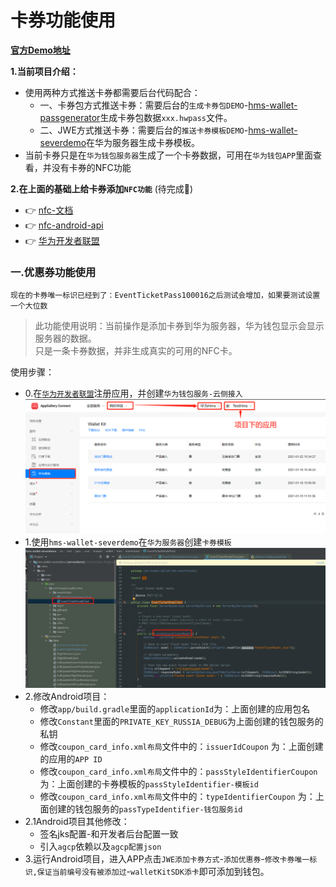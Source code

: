 # 卡券功能使用
[**官方Demo地址**](https://github.com/HMS-Core/hms-wallet-clientdemo-android)

**1.当前项目介绍：**
* 使用两种方式推送卡券都需要后台代码配合：
  * 一、卡券包方式推送卡券：需要后台的`生成卡券包DEMO`-[hms-wallet-passgenerator][hms-wallet-passgenerator]生成卡券包数据`xxx.hwpass`文件。
  * 二、JWE方式推送卡券：需要后台的`推送卡券模板DEMO`-[hms-wallet-severdemo][hms-wallet-severdemo]在华为服务器生成卡券模板。
* 当前卡券只是在`华为钱包服务器`生成了一个卡券数据，可用在`华为钱包APP`里面查看，并没有卡券的NFC功能

**2.在上面的基础上给卡券添加`NFC功能`**
(待完成🥚)
* 👉 [nfc-文档][nfc-文档]
* 👉 [nfc-android-api][WalletPassApi-nfc]
* 👉 [华为开发者联盟][华为开发者联盟]

### 一.优惠券功能使用

`现在的卡券唯一标识已经到了：EventTicketPass100016之后测试会增加，如果要测试设置一个大位数`

> 此功能使用说明：当前操作是添加卡券到华为服务器，华为钱包显示会显示服务器的数据。  
> 只是一条卡券数据，并非生成真实的可用的NFC卡。

使用步骤：
* 0.在[`华为开发者联盟`][develop_web]注册应用，并创建`华为钱包服务-云侧接入`
    ![wallet_developer.png](doc/wallet_developer.png)
* 1.使用`hms-wallet-severdemo`在`华为服务器`创建`卡券模板`
    ![service_Model.png](doc/service_Model.png)
* 2.修改Android项目：
  * 修改`app/build.gradle`里面的`applicationId`为：上面创建的应用包名
  * 修改`Constant`里面的`PRIVATE_KEY_RUSSIA_DEBUG`为上面创建的钱包服务的私钥
  * 修改`coupon_card_info.xml布局`文件中的：`issuerIdCoupon` 为：上面创建的应用的`APP ID`
  * 修改`coupon_card_info.xml布局`文件中的：`passStyleIdentifierCoupon` 为：上面创建的卡券模板的`passStyleIdentifier-模板id`
  * 修改`coupon_card_info.xml布局`文件中的：`typeIdentifierCoupon` 为：上面创建的钱包服务的`passTypeIdentifier-钱包服务id`
* 2.1Android项目其他修改：
  * 签名jks配置-和开发者后台配置一致
  * 引入`agcp`依赖以及`agcp配置json`
* 3.运行Android项目，进入APP点击`JWE添加卡券方式`-`添加优惠券`-`修改卡券唯一标识,保证当前编号没有被添加过`-`walletKitSDK添卡`即可添加到钱包。

[develop_web]:https://developer.huawei.com/consumer/cn/
[hms-wallet-severdemo]:https://github.com/yueyue10/hms-wallet-severdemo
[hms-wallet-passgenerator]:https://github.com/HMS-Core/hms-wallet-passgenerator
[nfc-文档]:https://developer.huawei.com/consumer/cn/doc/development/HMSCore-Guides/access-overa-nfc-0000001050042374
[WalletPassApi-nfc]:https://developer.huawei.com/consumer/cn/doc/development/HMSCore-References-V5/api-hw-passsdk-walletpassapi-0000001050986379-V5
[华为开发者联盟]:https://developer.huawei.com/consumer/cn/console